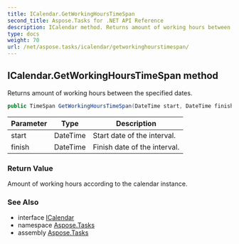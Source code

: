 ```yaml
---
title: ICalendar.GetWorkingHoursTimeSpan
second_title: Aspose.Tasks for .NET API Reference
description: ICalendar method. Returns amount of working hours between the specified dates
type: docs
weight: 70
url: /net/aspose.tasks/icalendar/getworkinghourstimespan/
---
```

## ICalendar.GetWorkingHoursTimeSpan method

Returns amount of working hours between the specified dates.

```csharp
public TimeSpan GetWorkingHoursTimeSpan(DateTime start, DateTime finish)
```

| Parameter | Type | Description |
| --- | --- | --- |
| start | DateTime | Start date of the interval. |
| finish | DateTime | Finish date of the interval. |

### Return Value

Amount of working hours according to the calendar instance.

### See Also

* interface [ICalendar](../)
* namespace [Aspose.Tasks](../../icalendar/)
* assembly [Aspose.Tasks](../../../)


